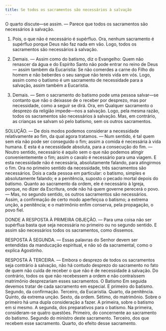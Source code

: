 ```yaml
---
title: Se todos os sacramentos são necessários à salvação
---
```


O quarto discute—se assim. — Parece que todos os sacramentos são necessários à salvação.  

1. Pois, o que não é necessário é supérfluo. Ora, nenhum sacramento é supérfluo porque Deus não faz nada em vão. Logo, todos os sacramentos são necessários à salvação.  

2. Demais. — Assim como do batismo, diz o Evangelho: Quem não renascer da água e do Espírito Santo não pode entrar no reino de Deus — assim também da Eucaristia: Se não comerdes a carne do Filho do homem e não beberdes o seu sangue não tereis vida em vós. Logo, assim como o batismo é um sacramento de necessidade para a salvação, assim também a Eucaristia.  

3. Demais. — Sem o sacramento do batismo pode uma pessoa salvar—se contanto que não o deixasse de o receber por desprezo, mas por necessidade, como a seguir se dirá. Ora, em Qualquer sacramento o desprezo da religião impede—nos a salvação. Logo, pela mesma razão, todos os sacramentos são necessários à salvação.  Mas, em contrário, as crianças se salvam só pelo batismo, sem os outros sacramentos.  

SOLUÇÃO. — De dois modos podemos considerar a necessidade relativamente ao fim, da qual agora tratamos. — Num sentido, é tal quem sem ela não pode ser conseguido o fim; assim a comida é necessária à vida humana. E esta é a necessidade absoluta, para a consecução do fim. — Noutro sentido, necessário é aquilo sem o que não podemos atingir convenientemente o fim; assim o cavalo é necessário para uma viagem. E esta necessidade não é necessária, absolutamente falando, para atingirmos o fim. Ora no primeiro sentido da necessidade, três sacramentos são necessários. Dois a cada pessoa em particular: o batismo, simples e absolutamente falando; e a penitência, suposto o pecado mortal depois do batismo. Quanto ao sacramento da ordem, ele é necessário à Igreja, porque, no dizer da Escritura, onde não há quem governe perecerá o povo. — Mas, no segundo sentido, os outros sacramentos são necessários. Assim, a confirmação de certo modo aperfeiçoa o batismo; a extrema unção, a penitência; e o matrimônio enfim conserva, pela propagação, o povo fiel. 

DONDE A RESPOSTA À PRIMEIRA OBJEÇÃO. — Para uma coisa não ser supérflua basta que seja necessária no primeiro ou no segundo sentido. E assim são necessários todos os sacramentos, como dissemos.  

RESPOSTA À SEGUNDA. — Essas palavras do Senhor devem ser entendidas da manducação espiritual, e não só da sacramental, como o explica Agostinho.  

RESPOSTA À TERCEIRA. — Embora o desprezo de todos os sacramentos seja contrário à salvação, não há contudo desprezo do sacramento no fato de quem não cuida de receber o que não é de necessidade à salvação. Do contrário, todos os que não recebessem a ordem e não contraíssem matrimônio desprezariam esses sacramentos. O Batismo Em seguida devemos tratar de cada sacramento em especial. E primeiro do batismo. Segundo, da confirmação. Terceiro, da Eucaristia. Quarto, da penitência. Quinto, da extrema unção. Sexto, da ordem. Sétimo, do matrimônio.  Sobre o primeiro há uma dupla consideração a fazer. A primeira, sobre o batismo em si mesmo. A segunda, dos preparativos para o batismo. Na primeira, consideram-se quatro questões. Primeiro, do concernente ao sacramento do batismo. Segundo do ministro deste sacramento. Terceiro, dos que recebem esse sacramento. Quarto, do efeito desse sacramento.